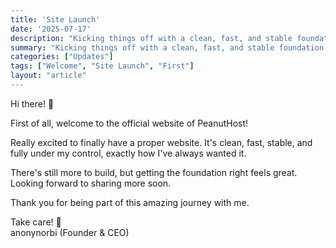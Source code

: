 ```yaml
---
title: 'Site Launch'
date: '2025-07-17'
description: "Kicking things off with a clean, fast, and stable foundation. The site is live!"
summary: "Kicking things off with a clean, fast, and stable foundation. The site is live!"
categories: ["Updates"]
tags: ["Welcome", "Site Launch", "First"]
layout: "article"
---
```


Hi there! 👋

First of all, welcome to the official website of PeanutHost!

Really excited to finally have a proper website. It's clean, fast, stable, and fully under my control, exactly how I've always wanted it.

There's still more to build, but getting the foundation right feels great. Looking forward to sharing more soon.

Thank you for being part of this amazing journey with me.

Take care! 🥜<br>
anonynorbi (Founder & CEO)
